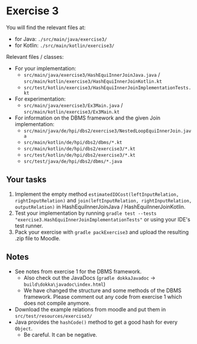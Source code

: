 # Exercise 3

You will find the relevant files at:
- for Java: `./src/main/java/exercise3/`
- for Kotlin: `./src/main/kotlin/exercise3/`

Relevant files / classes:
* For your implementation:
    - `src/main/java/exercise3/HashEquiInnerJoinJava.java` / `src/main/kotlin/exercise3/HashEquiInnerJoinKotlin.kt`
    - `src/test/kotlin/exercise3/HashEquiInnerJoinImplementationTests.kt`
* For experimentation:
    - `src/main/java/exercise3/Ex3Main.java` / `src/main/kotlin/exercise3/Ex3Main.kt`
* For information on the DBMS framework and the given Join implementation:
    - `src/main/java/de/hpi/dbs2/exercise3/NestedLoopEquiInnerJoin.java`
    - `src/main/kotlin/de/hpi/dbs2/dbms/*.kt`
    - `src/main/kotlin/de/hpi/dbs2/exercise3/*.kt`
    - `src/test/kotlin/de/hpi/dbs2/exercise3/*.kt`
    - `src/test/java/de/hpi/dbs2/dbms/*.java`

## Your tasks

1. Implement the empty method `estimatedIOCost(leftInputRelation, rightInputRelation)` and `join(leftInputRelation, rightInputRelation, outputRelation)` in HashEquiInnerJoinJava / HashEquiInnerJoinKotlin.
2. Test your implementation by running `gradle test --tests "exercise3.HashEquiInnerJoinImplementationTests"` or using your IDE's test runner.
3. Pack your exercise with `gradle packExercise3` and upload the resulting .zip file to Moodle.

## Notes

- See notes from exercise 1 for the DBMS framework.
  - Also check out the JavaDocs (`gradle dokkaJavadoc` -> `build\dokka\javadoc\index.html`)
  - We have changed the structure and some methods of the DBMS framework. Please comment out any code from exercise 1 which does not compile anymore.
- Download the example relations from moodle and put them in `src/test/resources/exercise3/`
- Java provides the `hashCode()` method to get a good hash for every `Object`.
  - Be careful. It can be negative.
